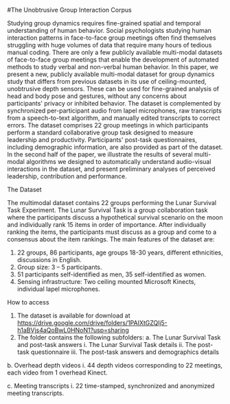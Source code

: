 #The Unobtrusive Group Interaction Corpus

Studying group dynamics requires fine-grained spatial and temporal understanding of human behavior. Social psychologists studying human interaction patterns in face-to-face group meetings often find themselves struggling with huge volumes of data that require many hours of tedious manual coding. There are only a few publicly available multi-modal datasets of face-to-face group meetings that enable the development of automated methods to study verbal and non-verbal human behavior.  In this paper, we present a new, publicly available multi-modal dataset for group dynamics study that differs from previous datasets in its use of ceiling-mounted, unobtrusive depth sensors.  These can be used for fine-grained analysis of head and body pose and gestures, without any concerns about participants' privacy or inhibited behavior.  The dataset is complemented by synchronized per-participant audio from lapel microphones, raw transcripts from a speech-to-text algorithm, and manually edited transcripts to correct errors.  The dataset comprises 22 group meetings in which participants perform a standard collaborative group task designed to measure leadership and productivity.  Participants' post-task questionnaires, including demographic information, are also provided as part of the dataset.  In the second half of the paper, we illustrate the results of several multi-modal algorithms we designed to automatically understand audio-visual interactions in the dataset, and present preliminary analyses of perceived leadership, contribution and performance.

The Dataset

The multimodal dataset contains 22 groups performing the Lunar Survival Task Experiment. The Lunar Survival Task is a group collaboration task where the participants discuss a hypothetical survival scenario on the moon and individually rank 15 items in order of importance. After individually ranking the items, the participants must discuss as a group and come to a consensus about the item rankings.
The main features of the dataset are:
1.	22 groups, 86 participants, age groups 18-30 years, different ethnicities, discussions in English.
2.	Group size: 3 – 5 participants.
3.	51 participants self-identified as men, 35 self-identified as women.
4.	Sensing infrastructure: Two ceiling mounted Microsoft Kinects, individual lapel microphones.

How to access 

1.	The dataset is available for download at https://drive.google.com/drive/folders/1PAIXtGZQlj5-h1aBVjs4aQoBwL0HNoN1?usp=sharing
2.	 The folder contains the following subfolders:
  a.	The Lunar Survival Task and post-task answers
    i.	The Lunar Survival Task details
    ii.	The post-task questionnaire
    iii.	The post-task answers and demographics details

  b.	Overhead depth videos
    i.	44 depth videos corresponding to 22 meetings, each video from 1 overhead Kinect.

  c.	 Meeting transcripts
    i.	22 time-stamped, synchronized and anonymized meeting transcripts.

